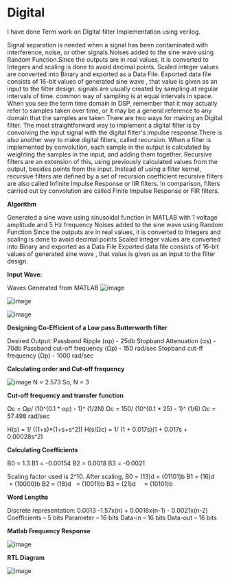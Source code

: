# Digital

I have done Term work on DIgital filter Implementation using verilog.

Signal separation is needed when a signal has been contaminated with interference, noise, or other signals.Noises added to the sine wave using Random Function.Since the outputs are in real values, it is converted to Integers and scaling is done to avoid decimal points.
Scaled integer values are converted into Binary and exported as a Data File.
Exported data file consists of 16-bit values of generated sine wave , that value is given as an input to the filter design.
signals are usually created by sampling at regular intervals of time.
common way of sampling is at equal intervals in space.
When you see the term time domain in DSP, remember that it may actually refer to samples taken over time, or it may be a general reference to any domain that the samples are taken 
There are two ways for making an Digital filter.
The most straightforward way to implement a digital filter is by convolving the input signal with the digital filter's impulse response.There is also another way to make digital filters, called recursion. When a filter is implemented by convolution, each sample in the output is calculated by weighting the samples in the input, and adding them together. Recursive filters are an extension of this, using previously calculated values from the output, besides points from the input. Instead of using a filter kernel, recursive filters are defined by a set of recursion coefficient
recursive filters are also called Infinite Impulse Response or IIR filters. In comparison, filters carried out by convolution are called Finite Impulse Response or FIR filters.

**Algorithm**

Generated a sine wave using sinusoidal function in MATLAB with 1 voltage amplitude and 5 Hz frequency
Noises added to the sine wave using Random Function
Since the outputs are in real values, it is converted to Integers and scaling is done to avoid decimal points
Scaled integer values are converted into Binary and exported as a Data File
Exported data file consists of 16-bit values of generated sine wave , that value is given as an input to the filter design.

**Input Wave:**

Waves Generated from MATLAB
![image](https://user-images.githubusercontent.com/100188885/155134931-2aedec28-4d2d-4066-9200-d73306bd6aa2.png)

![image](https://user-images.githubusercontent.com/100188885/155135022-2c11cfa1-c8d0-4740-9959-f1752862171a.png)

![image](https://user-images.githubusercontent.com/100188885/155135069-8991610b-a250-4fa6-999e-0a8bdf53e77a.png)

 
 **Designing Co-Efficient of a Low pass Butterworth filter**
 
 Desired Output:
Passband Ripple (αp) - 25db
Stopband Attenuation (αs) - 70db
Passband cut-off frequency (Ωp) - 150 rad/sec
Stopband cut-ff frequency (Ωp) - 1000 rad/sec

**Calculating order and Cut-off frequency**

![image](https://user-images.githubusercontent.com/100188885/155135394-40a90ca5-2a62-4c15-9d84-1b19002271be.png)
N = 2.573
So, N = 3

**Cut-off frequency and transfer function**

Ωc = Ωp/ (10^(0.1 * αp) - 1)^ (1/2N)
Ωc = 150/ (10^(0.1 * 25) - 1)^ (1/6)
Ωc = 57.498 rad/sec

H(s) = 1/ ((1+s)*(1+s+s^2))
H(s/Ωc) = 1/ (1 + 0.017s)(1 + 0.017s + 0.00028s^2)


**Calculating Coefficients**

B0 = 1.3
B1 = -0.00154
B2 = 0.0018
B3 = -0.0021

Scaling factor used is 2^10. After scaling,
B0 = (13)d = (01101)b
B1 = (16)d   = (10000)b
B2 = (18)d   = (10011)b
B3 = (21)d     = (10101)b

**Word Lengths**

Discrete representation: 0.0013 -1.57x(n) + 0.0018x(n-1) - 0.0021x(n-2)
Coefficients – 5 bits
Parameter – 16 bits
Data-in – 16 bits
Data-out – 16 bits

**Matlab Frequency Response**

![image](https://user-images.githubusercontent.com/100188885/155136305-d2885f0b-4fb7-493e-a7ec-248944e28be2.png)

**RTL Diagram**

![image](https://user-images.githubusercontent.com/100188885/155136409-bea54b15-8a1a-40eb-ae06-83ee0df8b494.png)






